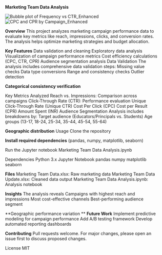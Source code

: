 **Marketing Team Data Analysis**

![Bubble plot of Frequency vs CTR_Enhanced](https://github.com/user-attachments/assets/db0a503a-64ff-4e78-a7a2-db0d41b424b4)
![CPC and CPR by Campaign_Enhanced](https://github.com/user-attachments/assets/f55ee805-7562-4040-9270-e12883d388e4)

**Overview**
    This project analyzes marketing campaign performance data to evaluate key metrics like reach, impressions, clicks, and conversion rates. The analysis helps optimize 
    marketing strategies and budget allocation.

**Key Features**
Data validation and cleaning
Exploratory data analysis
Visualization of campaign performance metrics
Cost efficiency calculations (CPC, CTR, CPR)
Audience segmentation analysis
Data Validation
The analysis includes comprehensive data validation steps:
Missing value checks
Data type conversions
Range and consistency checks
Outlier detection

**Categorical consistency verification**

Key Metrics Analyzed
Reach vs. Impressions: Comparison across campaigns
Click-Through Rate (CTR): Performance evaluation
Unique Click-Through Rate (Unique CTR)
Cost Per Click (CPC)
Cost per Result (CPR)
Amount Spent (INR)
Audience Segmentation
Analysis includes breakdowns by:
Target audience (Educators/Principals vs. Students)
Age groups (13-17, 18-24, 25-34, 35-44, 45-54, 55-64)

**Geographic distribution**
Usage
Clone the repository

**Install required dependencies** (pandas, numpy, matplotlib, seaborn)

Run the Jupyter notebook Marketing Team Data Analysis.ipynb

Dependencies
Python 3.x
Jupyter Notebook
pandas
numpy
matplotlib
seaborn

**Files**
Marketing Team Data.xlsx: Raw marketing data
Marketing Team Data Update.xlsx: Cleaned data output
Marketing Team Data Analysis.ipynb: Analysis notebook

**Insights**
The analysis reveals
Campaigns with highest reach and impressions
Most cost-effective channels
Best-performing audience segment 

**Geographic performance variation
**
**Future Work**
Implement predictive modeling for campaign performance
Add A/B testing framework
Develop automated reporting dashboards

**Contributing**
Pull requests welcome. For major changes, please open an issue first to discuss proposed changes.

License
MIT
